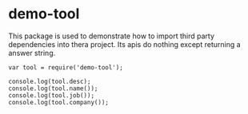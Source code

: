 
# demo-tool

This package is used to demonstrate how to import third party dependencies into thera project. Its apis do nothing except returning a answer string.

```
var tool = require('demo-tool');

console.log(tool.desc);
console.log(tool.name());
console.log(tool.job());
console.log(tool.company());
```


